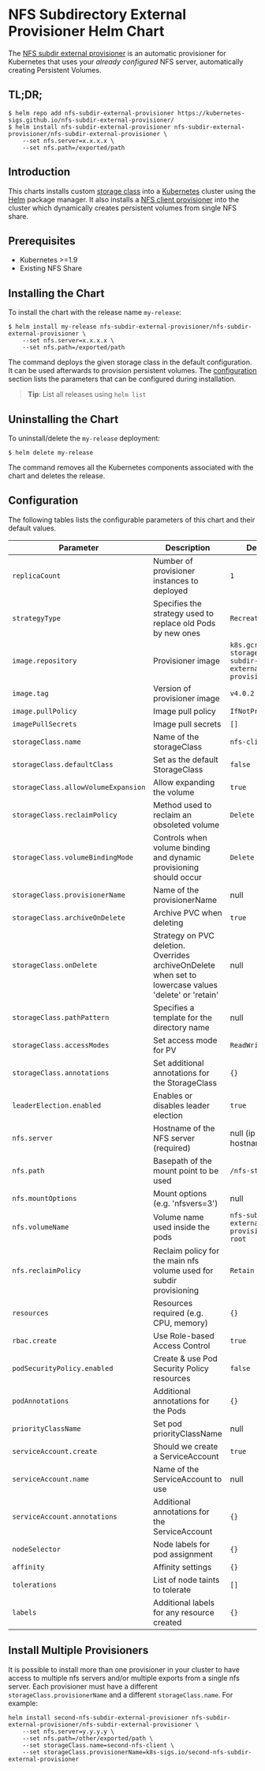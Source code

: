 # NFS Subdirectory External Provisioner Helm Chart

The [NFS subdir external provisioner](https://github.com/kubernetes-sigs/nfs-subdir-external-provisioner) is an automatic provisioner for Kubernetes that uses your *already configured* NFS server, automatically creating Persistent Volumes.

## TL;DR;

```console
$ helm repo add nfs-subdir-external-provisioner https://kubernetes-sigs.github.io/nfs-subdir-external-provisioner/
$ helm install nfs-subdir-external-provisioner nfs-subdir-external-provisioner/nfs-subdir-external-provisioner \
    --set nfs.server=x.x.x.x \
    --set nfs.path=/exported/path
```

## Introduction

This charts installs custom [storage class](https://kubernetes.io/docs/concepts/storage/storage-classes/) into a [Kubernetes](http://kubernetes.io) cluster using the [Helm](https://helm.sh) package manager. It also installs a [NFS client provisioner](https://github.com/kubernetes-sigs/nfs-subdir-external-provisioner) into the cluster which dynamically creates persistent volumes from single NFS share.

## Prerequisites

- Kubernetes >=1.9
- Existing NFS Share

## Installing the Chart

To install the chart with the release name `my-release`:

```console
$ helm install my-release nfs-subdir-external-provisioner/nfs-subdir-external-provisioner \
    --set nfs.server=x.x.x.x \
    --set nfs.path=/exported/path
```

The command deploys the given storage class in the default configuration. It can be used afterwards to provision persistent volumes. The [configuration](#configuration) section lists the parameters that can be configured during installation.

> **Tip**: List all releases using `helm list`

## Uninstalling the Chart

To uninstall/delete the `my-release` deployment:

```console
$ helm delete my-release
```

The command removes all the Kubernetes components associated with the chart and deletes the release.

## Configuration

The following tables lists the configurable parameters of this chart and their default values.

| Parameter                           | Description                                                                                           | Default                                                  |
| ----------------------------------- | ----------------------------------------------------------------------------------------------------- | -------------------------------------------------------- |
| `replicaCount`                      | Number of provisioner instances to deployed                                                           | `1`                                                      |
| `strategyType`                      | Specifies the strategy used to replace old Pods by new ones                                           | `Recreate`                                               |
| `image.repository`                  | Provisioner image                                                                                     | `k8s.gcr.io/sig-storage/nfs-subdir-external-provisioner` |
| `image.tag`                         | Version of provisioner image                                                                          | `v4.0.2`                                                 |
| `image.pullPolicy`                  | Image pull policy                                                                                     | `IfNotPresent`                                           |
| `imagePullSecrets`                  | Image pull secrets                                                                                    | `[]`                                                     |
| `storageClass.name`                 | Name of the storageClass                                                                              | `nfs-client`                                             |
| `storageClass.defaultClass`         | Set as the default StorageClass                                                                       | `false`                                                  |
| `storageClass.allowVolumeExpansion` | Allow expanding the volume                                                                            | `true`                                                   |
| `storageClass.reclaimPolicy`        | Method used to reclaim an obsoleted volume                                                            | `Delete`                                                 |
| `storageClass.volumeBindingMode`    | Controls when volume binding and dynamic provisioning should occur                                                            | `Delete`                                                 |
| `storageClass.provisionerName`      | Name of the provisionerName                                                                           | null                                                     |
| `storageClass.archiveOnDelete`      | Archive PVC when deleting                                                                             | `true`                                                   |
| `storageClass.onDelete`             | Strategy on PVC deletion. Overrides archiveOnDelete when set to lowercase values 'delete' or 'retain' | null                                                     |
| `storageClass.pathPattern`          | Specifies a template for the directory name                                                           | null                                                     |
| `storageClass.accessModes`          | Set access mode for PV                                                                                | `ReadWriteOnce`                                          |
| `storageClass.annotations`          | Set additional annotations for the StorageClass                                                       | `{}`                                                     |
| `leaderElection.enabled`            | Enables or disables leader election                                                                   | `true`                                                   |
| `nfs.server`                        | Hostname of the NFS server (required)                                                                 | null (ip or hostname)                                    |
| `nfs.path`                          | Basepath of the mount point to be used                                                                | `/nfs-storage`                                           |
| `nfs.mountOptions`                  | Mount options (e.g. 'nfsvers=3')                                                                      | null                                                     |
| `nfs.volumeName`                    | Volume name used inside the pods                                                                      | `nfs-subdir-external-provisioner-root`                   |
| `nfs.reclaimPolicy`                 | Reclaim policy for the main nfs volume used for subdir provisioning                                   | `Retain`                                                 |
| `resources`                         | Resources required (e.g. CPU, memory)                                                                 | `{}`                                                     |
| `rbac.create`                       | Use Role-based Access Control                                                                         | `true`                                                   |
| `podSecurityPolicy.enabled`         | Create & use Pod Security Policy resources                                                            | `false`                                                  |
| `podAnnotations`                    | Additional annotations for the Pods                                                                   | `{}`                                                     |
| `priorityClassName`                 | Set pod priorityClassName                                                                             | null                                                     |
| `serviceAccount.create`             | Should we create a ServiceAccount                                                                     | `true`                                                   |
| `serviceAccount.name`               | Name of the ServiceAccount to use                                                                     | null                                                     |
| `serviceAccount.annotations`        | Additional annotations for the ServiceAccount                                                         | `{}`                                                     |
| `nodeSelector`                      | Node labels for pod assignment                                                                        | `{}`                                                     |
| `affinity`                          | Affinity settings                                                                                     | `{}`                                                     |
| `tolerations`                       | List of node taints to tolerate                                                                       | `[]`                                                     |
| `labels`                            | Additional labels for any resource created                                                            | `{}`                                                     |

## Install Multiple Provisioners

It is possible to install more than one provisioner in your cluster to have access to multiple nfs servers and/or multiple exports from a single nfs server. Each provisioner must have a different `storageClass.provisionerName` and a different `storageClass.name`. For example:

```console
helm install second-nfs-subdir-external-provisioner nfs-subdir-external-provisioner/nfs-subdir-external-provisioner \
    --set nfs.server=y.y.y.y \
    --set nfs.path=/other/exported/path \
    --set storageClass.name=second-nfs-client \
    --set storageClass.provisionerName=k8s-sigs.io/second-nfs-subdir-external-provisioner
```
